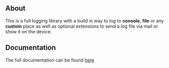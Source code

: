 ##	About

This is a full logging library with a build in way to log to **console**, **file** or any **custom** place as well as optional extensions to send a log file via mail or show it on the device.

## Documentation

The full documentation can be found [here](https://mflisar.github.io/github-docs/libraries/lumberjack/)